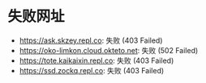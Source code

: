 # 失败网址
- https://ask.skzey.repl.co: 失败 (403
Failed)
- https://oko-limkon.cloud.okteto.net: 失败 (502
Failed)
- https://tote.kaikaixin.repl.co: 失败 (403
Failed)
- https://ssd.zockq.repl.co: 失败 (403
Failed)
